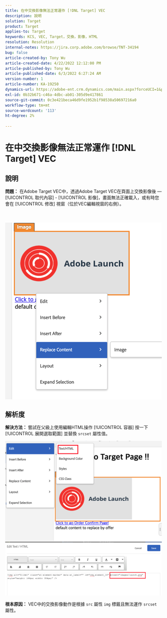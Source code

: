 ```yaml
---
title: 在中交換影像無法正常運作 [!DNL Target] VEC
description: 說明
solution: Target
product: Target
applies-to: Target
keywords: KCS, VEC, Target，交換，影像，HTML
resolution: Resolution
internal-notes: https://jira.corp.adobe.com/browse/TNT-34194
bug: false
article-created-by: Tony Wu
article-created-date: 4/22/2022 12:12:00 PM
article-published-by: Tony Wu
article-published-date: 6/3/2022 6:27:24 AM
version-number: 1
article-number: KA-19250
dynamics-url: https://adobe-ent.crm.dynamics.com/main.aspx?forceUCI=1&pagetype=entityrecord&etn=knowledgearticle&id=9107d060-35c2-ec11-983e-0022480ab970
exl-id: 0b32b671-c46a-4dbc-ab01-305d9e417861
source-git-commit: 0c3e421beca46d9fe1952b1f98538a50697216a0
workflow-type: tm+mt
source-wordcount: '113'
ht-degree: 2%

---
```


# 在中交換影像無法正常運作 [!DNL Target] VEC

## 說明

<b>問題：</b> 在Adobe Target VEC中，透過Adobe Target VEC在頁面上交換影像後 —  [!UICONTROL 取代內容] - [!UICONTROL 影像]，畫面無法正確載入，或有時您會在 [!UICONTROL 修改] 視窗（位於VEC編輯視窗的右側）。<br><br> <br><br>![](assets/___dfd13de3-36c2-ec11-983e-0022480ab970___.png)

## 解析度




<b>解決方法： </b>嘗試在父級上使用編輯HTML操作 [!UICONTROL 容器] 按一下 [!UICONTROL 展開選取範圍] 並替換 `srcset` 屬性值。

![](assets/0776b561-36c2-ec11-983e-0022480ab970.png)![](assets/e63bb087-36c2-ec11-983e-0022480ab970.png)





<b>根本原因：</b> VEC中的交換影像動作是根據 `src` 屬性 `img` 標籤且無法運作 `srcset` 屬性。

